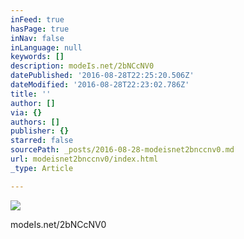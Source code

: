 ```yaml
---
inFeed: true
hasPage: true
inNav: false
inLanguage: null
keywords: []
description: modeIs.net/2bNCcNV0
datePublished: '2016-08-28T22:25:20.506Z'
dateModified: '2016-08-28T22:23:02.786Z'
title: ''
author: []
via: {}
authors: []
publisher: {}
starred: false
sourcePath: _posts/2016-08-28-modeisnet2bnccnv0.md
url: modeisnet2bnccnv0/index.html
_type: Article

---
```

![](https://the-grid-user-content.s3-us-west-2.amazonaws.com/b02c370d-12c1-4e7e-b64a-22c411641d4c.jpg)

modeIs.net/2bNCcNV0